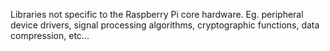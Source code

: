 Libraries not specific to the Raspberry Pi core hardware. Eg. peripheral device drivers,
signal processing algorithms, cryptographic functions, data compression, etc...
